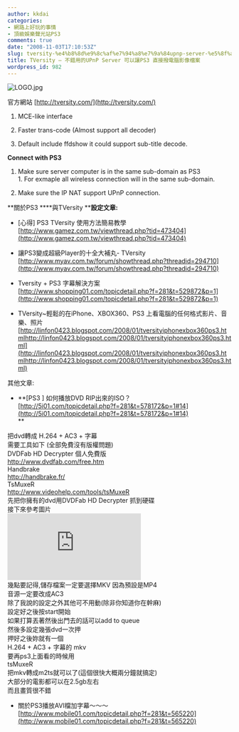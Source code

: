 ```yaml
---
author: kkdai
categories:
- 網路上好玩的事情
- 頂級娛樂聲光站PS3
comments: true
date: "2008-11-03T17:10:53Z"
slug: tversity-%e4%b8%8d%e9%8c%af%e7%94%a8%e7%9a%84upnp-server-%e5%8f%af%e4%bb%a5%e8%ae%93ps3-%e7%9b%b4%e6%8e%a5%e6%92%a5%e9%9b%bb%e8%85%a6%e5%bd%b1%e5%83%8f%e6%aa%94%e6%a1%88
title: TVersity — 不錯用的UPnP Server 可以讓PS3 直接撥電腦影像檔案
wordpress_id: 982
---
```


 

![LOGO.jpg](http://farm4.static.flickr.com/3217/2998992100_3264c7ee7e.jpg)

 

官方網站 [http://tversity.com/](http://tversity.com/)

 

1. MCE-like interface

 

2. Faster trans-code (Almost support all decoder)

 

3. Default include ffdshow it could support sub-title decode.

 

**Connect with PS3**

 

  
  1. Make sure server computer is in the same sub-domain as PS3             
    1. For exmaple all wireless connection will in the same sub-domain. 
       
   
  2. Make sure the IP NAT support UPnP connection. 
 

 

**關於PS3 ****與TVersity ****設定文章:**

 

  
  * [心得] PS3 TVersity 使用方法簡易教學 [http://www.gamez.com.tw/viewthread.php?tid=473404](http://www.gamez.com.tw/viewthread.php?tid=473404)
   
  * 讓PS3變成超級Player的十全大補丸- TVersity [http://www.myav.com.tw/forum/showthread.php?threadid=294710](http://www.myav.com.tw/forum/showthread.php?threadid=294710)
   
  * Tversity + PS3 字幕解決方案 [http://www.shopping01.com/topicdetail.php?f=281&t=529872&p=1](http://www.shopping01.com/topicdetail.php?f=281&t=529872&p=1)
   
  * TVersity~輕鬆的在iPhone、XBOX360、PS3 上看電腦的任何格式影片、音樂、照片[http://linfon0423.blogspot.com/2008/01/tversityiphonexbox360ps3.htmlhttp://linfon0423.blogspot.com/2008/01/tversityiphonexbox360ps3.html](http://linfon0423.blogspot.com/2008/01/tversityiphonexbox360ps3.htmlhttp://linfon0423.blogspot.com/2008/01/tversityiphonexbox360ps3.html)
 

 

其他文章:

 

  
  * **[PS3 ] 如何播放DVD RIP出來的ISO？          
[http://5i01.com/topicdetail.php?f=281&t=578172&p=1#14](http://5i01.com/topicdetail.php?f=281&t=578172&p=1#14)           
**      

把dvd轉成 H.264 + AC3 + 字幕          
需要工具如下 (全部免費沒有版權問題)           
DVDFab HD Decrypter 個人免費版           
http://www.dvdfab.com/free.htm           
Handbrake           
http://handbrake.fr/           
TsMuxeR           
http://www.videohelp.com/tools/tsMuxeR           
先把你擁有的dvd用DVDFab HD Decrypter 抓到硬碟           
接下來參考圖片           
[![](http://5i01.com/genimage.php?url=http%3A%2F%2Fattach.mobile01.com%2Fattach%2F200804/mobile01-02c3a8f12f623a5ccfeea132b878f5d3.png)](http://attach1.mobile01.com/attach/200804/mobile01-02c3a8f12f623a5ccfeea132b878f5d3.png)           
幾點要記得,儲存檔案一定要選擇MKV 因為預設是MP4           
音源一定要改成AC3           
除了我說的設定之外其他可不用動(除非你知道你在幹麻)           
設定好之後按start開始           
如果打算丟著然後出門去的話可以add to queue           
然後多設定幾張dvd一次押           
押好之後妳就有一個           
H.264 + AC3 + 字幕的 mkv           
要再ps3上面看的時候用           
tsMuxeR           
把mkv轉成m2ts就可以了(這個很快大概兩分鐘就搞定)           
大部分的電影都可以在2.5gb左右           
而且畫質很不錯

  
   
  * 關於PS3播放AVI檔加字幕～～～        
[http://www.mobile01.com/topicdetail.php?f=281&t=565220](http://www.mobile01.com/topicdetail.php?f=281&t=565220)

